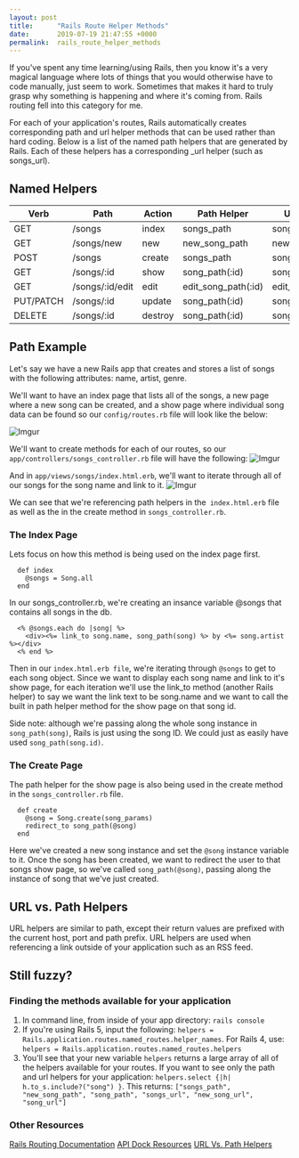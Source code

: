 ```yaml
---
layout: post
title:      "Rails Route Helper Methods"
date:       2019-07-19 21:47:55 +0000
permalink:  rails_route_helper_methods
---
```



If you've spent any time learning/using Rails, then you know it's a very magical language where lots of things that you would otherwise have to code manually, just seem to work. Sometimes that makes it hard to truly grasp why something is happening and where it's coming from. Rails routing fell into this category for me.  

For each of your application's routes, Rails automatically creates corresponding path and url helper methods that can be used rather than hard coding.  Below is  a list of the named path helpers that are generated by Rails. Each of these helpers has a corresponding _url helper (such as songs_url).

## Named Helpers

| Verb | Path | Action | Path Helper| URL Helper|
| -------- | -------- | -------- |-------- |-------- |
| GET   | /songs | index   | songs_path  | songs_url |
| GET   | /songs/new  | new   | new_song_path | new_song_url|
| POST  | /songs  | create   | songs_path  | songs_url|
| GET   | /songs/:id  | show  | song_path(:id)  | song_url(:id)|
| GET   | /songs/:id/edit  | edit   | edit_song_path(:id)  | edit_song_url(:id) |
| PUT/PATCH   | /songs/:id | update   | song_path(:id)  |song_url(:id) |
| DELETE   | /songs/:id  | destroy  | song_path(:id) | song_url(:id)  |

## Path Example

Let's say we have a new Rails app that creates and stores a list of songs with the following attributes: name, artist, genre.


We'll want to have an index page that lists all of the songs, a new page where a new song can be created, and a show page where individual song data can be found so our ```config/routes.rb``` file will look like the below:

![Imgur](https://i.imgur.com/bsfoTmW.png)

We'll want to create methods for each of our routes, so our ```app/controllers/songs_controller.rb``` file will have the following:
![Imgur](https://i.imgur.com/8pYMH0E.png)

And in ```app/views/songs/index.html.erb```, we'll want to iterate through all of our songs for the song name and link to it.
![Imgur](https://i.imgur.com/Oq349wK.png)

We can see that we're referencing path helpers in the``` index.html.erb``` file as well as the in the create method in ```songs_controller.rb```. 


### The Index Page
Lets focus on how this method is being used on the index page first.
```
  def index
    @songs = Song.all
  end
```
In our songs_controller.rb, we're creating an insance variable @songs that contains all songs in the db.

```
  <% @songs.each do |song| %>
    <div><%= link_to song.name, song_path(song) %> by <%= song.artist %></div>
  <% end %>
```
Then in our ```index.html.erb file```, we're iterating through ```@songs``` to get to each song object. Since we want to display each song name and link to it's show page, for each iteration  we'll use the link_to method (another Rails helper) to say we want the link text to be song.name and we want to call the built in path helper method for the show page on that song id.  

Side note: although we're passing along the whole song instance in ```song_path(song)```, Rails is just using the song ID. We could just as easily have used ```song_path(song.id)```.

### The Create Page
The path helper for the show page is also being used in the create method in the ```songs_controller.rb``` file.  

```
  def create
    @song = Song.create(song_params)
    redirect_to song_path(@song)
  end
```
Here we've created a new song instance and set the ```@song``` instance variable to it.  Once the song has been created, we want to redirect the user to that songs show page, so we've called ```song_path(@song)```, passing along the instance of song that we've just created.

## URL vs. Path Helpers
URL helpers are similar to path, except their return values are prefixed with the current host, port and path prefix. URL helpers are used when referencing a link outside of your application such as an RSS feed.

## Still fuzzy?

### Finding the methods available for your application

1. In command line, from inside of your app directory: ```rails console```
2. If you're using Rails 5, input the following: ```helpers = Rails.application.routes.named_routes.helper_names```. For Rails 4, use: ```helpers = Rails.application.routes.named_routes.helpers```
3.  You'll see that your new variable ```helpers``` returns a large array of all of the helpers available for your routes.  If you want to see only the path and url helpers for your application: ```helpers.select {|h| h.to_s.include?("song") }```.  This returns: ```["songs_path", "new_song_path", "song_path", "songs_url", "new_song_url", "song_url"]```

### Other Resources

[Rails Routing Documentation](https://guides.rubyonrails.org/routing.html)
[API Dock Resources](https://apidock.com/rails/ActionDispatch/Routing/Mapper/Scoping/Resources/resources)
[URL Vs. Path Helpers](https://stackoverflow.com/questions/11939865/named-routes-path-vs-url)


